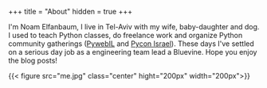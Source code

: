 +++
title = "About"
hidden = true 
+++

I'm Noam Elfanbaum, I live in Tel-Aviv with my wife, baby-daughter and dog.
I used to teach Python classes, do freelance work and organize Python community gatherings ([PywebIL][pyweb] and [Pycon Israel][pycon]). These days I've settled on a serious day job as a engineering team lead a Bluevine. Hope you enjoy the blog posts!

{{< figure src="me.jpg" class="center" hight="200px" width="200px">}}

[pyweb]: http://www.meetup.com/PyWeb-IL/
[pycon]: http://il.pycon.org